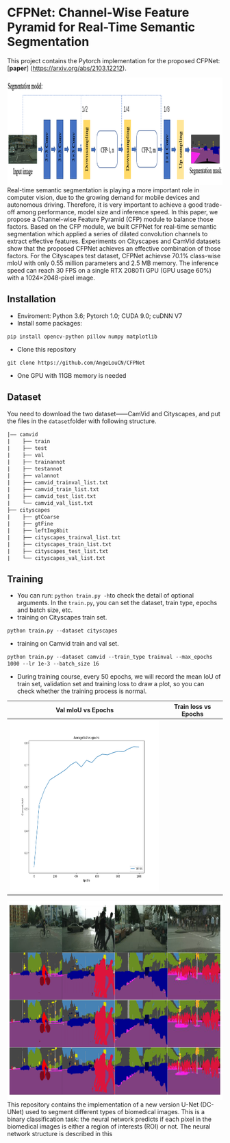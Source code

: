 # CFPNet: Channel-Wise Feature Pyramid for Real-Time Semantic Segmentation
This project contains the Pytorch implementation for the proposed CFPNet: [**paper**] (https://arxiv.org/abs/2103.12212).

<div align=center><img src="https://github.com/AngeLouCN/CFPNet/blob/main/figures/seg_model.png" width="2000" height="250" alt="Result"/></div>
Real-time semantic segmentation is playing a more important role in computer vision, due to the growing demand for mobile devices and autonomous driving. Therefore, it is very important to achieve a good trade-off among performance, model size and inference speed. In this paper, we propose a Channel-wise Feature Pyramid (CFP) module to balance those factors. Based on the CFP module, we built CFPNet for real-time semantic segmentation which applied a series of dilated convolution channels to extract effective features. Experiments on Cityscapes and CamVid datasets show that the proposed CFPNet achieves an effective combination of those factors. For the Cityscapes test dataset, CFPNet achievse 70.1% class-wise mIoU with only 0.55 million parameters and 2.5 MB memory. The inference speed can reach 30 FPS on a single RTX 2080Ti GPU (GPU usage 60%) with a 1024×2048-pixel image.

## Installation
- Enviroment: Python 3.6; Pytorch 1.0; CUDA 9.0; cuDNN V7
- Install some packages:
```
pip install opencv-python pillow numpy matplotlib
```
- Clone this repository
```
git clone https://github.com/AngeLouCN/CFPNet
```
- One GPU with 11GB memory is needed

## Dataset
You need to download the two dataset——CamVid and Cityscapes, and put the files in the ```dataset```folder with following structure.
```
|—— camvid
|    ├── train
|    ├── test
|    ├── val 
|    ├── trainannot
|    ├── testannot
|    ├── valannot
|    ├── camvid_trainval_list.txt
|    ├── camvid_train_list.txt
|    ├── camvid_test_list.txt
|    └── camvid_val_list.txt
├── cityscapes
|    ├── gtCoarse
|    ├── gtFine
|    ├── leftImg8bit
|    ├── cityscapes_trainval_list.txt
|    ├── cityscapes_train_list.txt
|    ├── cityscapes_test_list.txt
|    └── cityscapes_val_list.txt  
```
## Training
- You can run: ```python train.py -h```to check the detail of optional arguments. In the ```train.py```, you can set the dataset, train type, epochs and batch size, etc.
- training on Cityscapes train set.  
```
python train.py --dataset cityscapes
```
- training on Camvid train and val set.  
```
python train.py --dataset camvid --train_type trainval --max_epochs 1000 --lr 1e-3 --batch_size 16
```
- During training course, every 50 epochs, we will record the mean IoU of train set, validation set and training loss to draw a plot, so you can check whether the training process is normal.  

| Val mIoU vs Epochs | Train loss vs Epochs |
| :---: | :---: |
|<div align=center><img src="https://github.com/AngeLouCN/CFPNet/blob/main/figures/iou_vs_epochs.png" width="400" height="400" alt="Result"/></div>||





<div align=center><img src="https://github.com/AngeLouCN/CFPNet/blob/main/figures/sample_result.png" width="784" height="462" alt="Result"/></div>
This repository contains the implementation of a new version U-Net (DC-UNet) used to segment different types of biomedical images. This is a binary classification task: the neural network predicts if each pixel in the biomedical images is either a region of interests (ROI) or not. The neural network structure is described in this 
